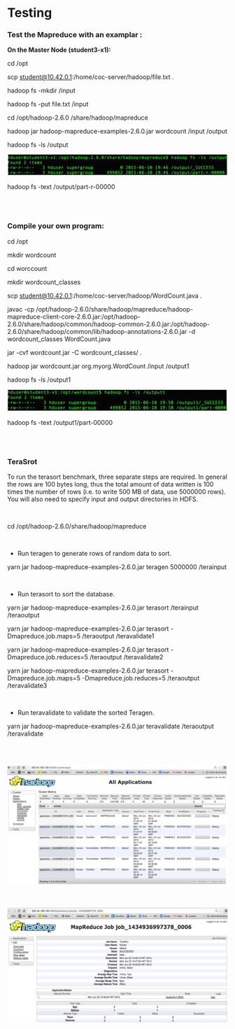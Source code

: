 # Testing

### Test the Mapreduce with an examplar :

**On the Master Node (student3-x1):**

cd /opt

scp student@10.42.0.1:/home/coc-server/hadoop/file.txt .

hadoop fs -mkdir /input

hadoop fs -put file.txt /input

cd /opt/hadoop-2.6.0 /share/hadoop/mapreduce

hadoop jar hadoop-mapreduce-examples-2.6.0.jar wordcount /input /output

hadoop fs -ls /output

![](https://raw.githubusercontent.com/congqiyuan/tutorial/master/hadoop_cluster/17.png)

hadoop fs -text /output/part-r-00000

<br/>
<br/>

### Compile your own program:

cd /opt

mkdir wordcount

cd worccount

mkdir wordcount_classes

scp student@10.42.0.1:/home/coc-server/hadoop/WordCount.java .

javac -cp /opt/hadoop-2.6.0/share/hadoop/mapreduce/hadoop-mapreduce-client-core-2.6.0.jar:/opt/hadoop-2.6.0/share/hadoop/common/hadoop-common-2.6.0.jar:/opt/hadoop-2.6.0/share/hadoop/common/lib/hadoop-annotations-2.6.0.jar -d wordcount_classes WordCount.java

jar -cvf wordcount.jar -C wordcount_classes/ .

hadoop jar wordcount.jar org.myorg.WordCount /input /output1

hadoop fs -ls /output1

![](https://raw.githubusercontent.com/congqiyuan/tutorial/master/hadoop_cluster/18.png)

hadoop fs -text /output1/part-00000

<br/>
<br/>

### TeraSrot

To run the terasort benchmark, three separate steps are required. In general the rows are 100 bytes long, thus the total amount of data written is 100 times the number of rows (i.e. to write 500 MB of data, use 5000000 rows). You will also need to specify input and output directories in HDFS.

<br/>

cd /opt/hadoop-2.6.0/share/hadoop/mapreduce

<br/>

* Run teragen to generate rows of random data to sort.

yarn jar hadoop-mapreduce-examples-2.6.0.jar teragen 5000000 /terainput

<br/>

* Run terasort to sort the database.

yarn jar hadoop-mapreduce-examples-2.6.0.jar terasort /terainput /teraoutput


yarn jar hadoop-mapreduce-examples-2.6.0.jar terasort -Dmapreduce.job.maps=5 /teraoutput /teravalidate1


yarn jar hadoop-mapreduce-examples-2.6.0.jar terasort -Dmapreduce.job.reduces=5 /teraoutput /teravalidate2


yarn jar hadoop-mapreduce-examples-2.6.0.jar terasort -Dmapreduce.job.maps=5 -Dmapreduce.job.reduces=5 /teraoutput /teravalidate3

<br/>

* Run teravalidate to validate the sorted Teragen.

yarn jar hadoop-mapreduce-examples-2.6.0.jar teravalidate /teraoutput /teravalidate

<br/>
<br/>

![](https://raw.githubusercontent.com/congqiyuan/tutorial/master/hadoop_cluster/19.png)

<br/>

![](https://raw.githubusercontent.com/congqiyuan/tutorial/master/hadoop_cluster/20.png)


